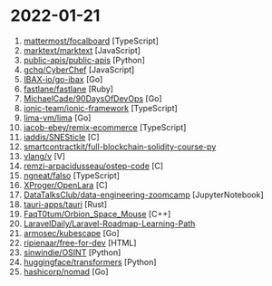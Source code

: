 # 2022-01-21

1. [mattermost/focalboard](https://github.com/mattermost/focalboard "Focalboard is an open source, self-hosted alternative to Trello, Notion, and Asana.") [TypeScript]
2. [marktext/marktext](https://github.com/marktext/marktext "📝A simple and elegant markdown editor, available for Linux, macOS and Windows.") [JavaScript]
3. [public-apis/public-apis](https://github.com/public-apis/public-apis "A collective list of free APIs") [Python]
4. [gchq/CyberChef](https://github.com/gchq/CyberChef "The Cyber Swiss Army Knife - a web app for encryption, encoding, compression and data analysis") [JavaScript]
5. [IBAX-io/go-ibax](https://github.com/IBAX-io/go-ibax "An innovative Blockchain Protocol Platform, which everyone can deploy their own applications quickly and easily, such as Dapp, DeFi, DAO, Cross-Blockchain transactions, etc.") [Go]
6. [fastlane/fastlane](https://github.com/fastlane/fastlane "🚀 The easiest way to automate building and releasing your iOS and Android apps") [Ruby]
7. [MichaelCade/90DaysOfDevOps](https://github.com/MichaelCade/90DaysOfDevOps "This repository is my documenting repository for learning the world of DevOps. I started this journey on the 1st January 2022 and I plan to run to March 31st for a complete 90-day romp on spending an hour a day including weekends to get a foundational knowledge across a lot of different areas that make up DevOps.") [Go]
8. [ionic-team/ionic-framework](https://github.com/ionic-team/ionic-framework "A powerful cross-platform UI toolkit for building native-quality iOS, Android, and Progressive Web Apps with HTML, CSS, and JavaScript.") [TypeScript]
9. [lima-vm/lima](https://github.com/lima-vm/lima "Linux virtual machines, typically on macOS, for running containerd") [Go]
10. [jacob-ebey/remix-ecommerce](https://github.com/jacob-ebey/remix-ecommerce "WIP") [TypeScript]
11. [iaddis/SNESticle](https://github.com/iaddis/SNESticle "SNESticle source code (circa ~2004)") [C]
12. [smartcontractkit/full-blockchain-solidity-course-py](https://github.com/smartcontractkit/full-blockchain-solidity-course-py "Ultimate Solidity, Blockchain, and Smart Contract - Beginner to Expert Full Course | Python Edition") 
13. [vlang/v](https://github.com/vlang/v "Simple, fast, safe, compiled language for developing maintainable software. Compiles itself in <1s with zero library dependencies. https://vlang.io") [V]
14. [remzi-arpacidusseau/ostep-code](https://github.com/remzi-arpacidusseau/ostep-code "Code from various chapters in OSTEP (http://www.ostep.org)") [C]
15. [ngneat/falso](https://github.com/ngneat/falso "All the Fake Data for All Your Real Needs 🙂") [TypeScript]
16. [XProger/OpenLara](https://github.com/XProger/OpenLara "Classic Tomb Raider open-source engine") [C]
17. [DataTalksClub/data-engineering-zoomcamp](https://github.com/DataTalksClub/data-engineering-zoomcamp "Code for Data Engineer Zoomcamp course") [JupyterNotebook]
18. [tauri-apps/tauri](https://github.com/tauri-apps/tauri "Build smaller, faster, and more secure desktop applications with a web frontend.") [Rust]
19. [FaqT0tum/Orbion_Space_Mouse](https://github.com/FaqT0tum/Orbion_Space_Mouse "ORBION the OpenSource Space Mouse 3D") [C++]
20. [LaravelDaily/Laravel-Roadmap-Learning-Path](https://github.com/LaravelDaily/Laravel-Roadmap-Learning-Path "") 
21. [armosec/kubescape](https://github.com/armosec/kubescape "Kubescape is a K8s open-source tool providing a multi-cloud K8s single pane of glass, including risk analysis, security compliance, RBAC visualizer and image vulnerabilities scanning.") [Go]
22. [ripienaar/free-for-dev](https://github.com/ripienaar/free-for-dev "A list of SaaS, PaaS and IaaS offerings that have free tiers of interest to devops and infradev") [HTML]
23. [sinwindie/OSINT](https://github.com/sinwindie/OSINT "Collections of tools and methods created to aid in OSINT collection") [Python]
24. [huggingface/transformers](https://github.com/huggingface/transformers "🤗 Transformers: State-of-the-art Machine Learning for Pytorch, TensorFlow, and JAX.") [Python]
25. [hashicorp/nomad](https://github.com/hashicorp/nomad "Nomad is an easy-to-use, flexible, and performant workload orchestrator that can deploy a mix of microservice, batch, containerized, and non-containerized applications. Nomad is easy to operate and scale and has native Consul and Vault integrations.") [Go]
